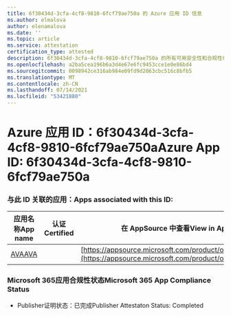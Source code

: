 ```yaml
---
title: 6f30434d-3cfa-4cf8-9810-6fcf79ae750a 的 Azure 应用 ID 信息
ms.author: elmalova
author: elenamalova
ms.date: ''
ms.topic: article
ms.service: attestation
certification_type: attested
description: 6f30434d-3cfa-4cf8-9810-6fcf79ae750a 的所有可用安全性和合规性信息。
ms.openlocfilehash: a2ba5cea196b6a3d4e67e6fc9453cce1e0e86bd4
ms.sourcegitcommit: 0098942ce316ab984e09fd9d2063cbc516c8bfb5
ms.translationtype: MT
ms.contentlocale: zh-CN
ms.lasthandoff: 07/14/2021
ms.locfileid: "53421880"
---
```

# <a name="azure-app-id-6f30434d-3cfa-4cf8-9810-6fcf79ae750a"></a><span data-ttu-id="71861-103">Azure 应用 ID：6f30434d-3cfa-4cf8-9810-6fcf79ae750a</span><span class="sxs-lookup"><span data-stu-id="71861-103">Azure App ID: 6f30434d-3cfa-4cf8-9810-6fcf79ae750a</span></span>


### <a name="apps-associated-with-this-id"></a><span data-ttu-id="71861-104">与此 ID 关联的应用：</span><span class="sxs-lookup"><span data-stu-id="71861-104">Apps associated with this ID:</span></span>
| <span data-ttu-id="71861-105">**应用名称**</span><span class="sxs-lookup"><span data-stu-id="71861-105">**App name**</span></span> | <span data-ttu-id="71861-106">**认证**</span><span class="sxs-lookup"><span data-stu-id="71861-106">**Certified**</span></span> | <span data-ttu-id="71861-107">**在 AppSource 中查看**</span><span class="sxs-lookup"><span data-stu-id="71861-107">**View in AppSource**</span></span> |
|-|-|-|
| [<span data-ttu-id="71861-108">AVA</span><span class="sxs-lookup"><span data-stu-id="71861-108">AVA</span></span>](https://docs.microsoft.com/en-us/microsoft-365-app-certification/forward/WA104381883) |  | [https://appsource.microsoft.com/product/office/WA104381883](https://appsource.microsoft.com/product/office/WA104381883) |

### <a name="microsoft-365-app-compliance-status"></a><span data-ttu-id="71861-109">Microsoft 365应用合规性状态</span><span class="sxs-lookup"><span data-stu-id="71861-109">Microsoft 365 App Compliance Status</span></span>
- <span data-ttu-id="71861-110">Publisher证明状态：已完成</span><span class="sxs-lookup"><span data-stu-id="71861-110">Publisher Attestaton Status: Completed</span></span>
